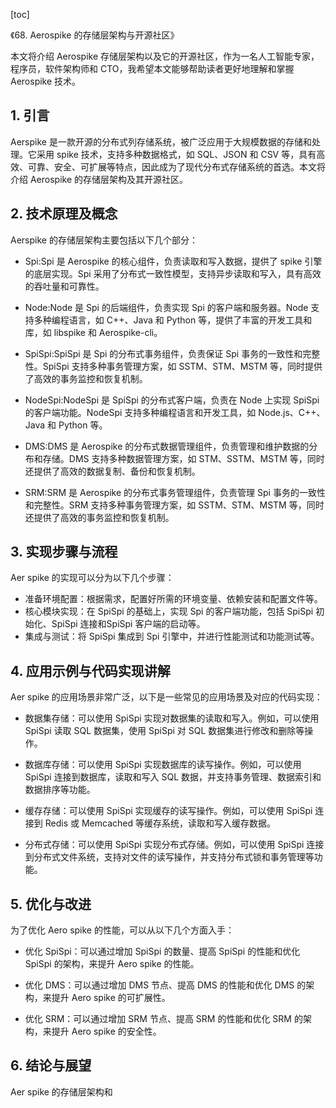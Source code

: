 
[toc]                    
                
                
《68. Aerospike 的存储层架构与开源社区》

本文将介绍 Aerospike 存储层架构以及它的开源社区，作为一名人工智能专家，程序员，软件架构师和 CTO，我希望本文能够帮助读者更好地理解和掌握 Aerospike 技术。

## 1. 引言

Aerspike 是一款开源的分布式列存储系统，被广泛应用于大规模数据的存储和处理。它采用 spike 技术，支持多种数据格式，如 SQL、JSON 和 CSV 等，具有高效、可靠、安全、可扩展等特点，因此成为了现代分布式存储系统的首选。本文将介绍 Aerospike 的存储层架构及其开源社区。

## 2. 技术原理及概念

Aerspike 的存储层架构主要包括以下几个部分：

- Spi:Spi 是 Aerospike 的核心组件，负责读取和写入数据，提供了 spike 引擎的底层实现。Spi 采用了分布式一致性模型，支持异步读取和写入，具有高效的吞吐量和可靠性。

- Node:Node 是 Spi 的后端组件，负责实现 Spi 的客户端和服务器。Node 支持多种编程语言，如 C++、Java 和 Python 等，提供了丰富的开发工具和库，如 libspike 和 Aerospike-cli。

- SpiSpi:SpiSpi 是 Spi 的分布式事务组件，负责保证 Spi 事务的一致性和完整性。SpiSpi 支持多种事务管理方案，如 SSTM、STM、MSTM 等，同时提供了高效的事务监控和恢复机制。

- NodeSpi:NodeSpi 是 SpiSpi 的分布式客户端，负责在 Node 上实现 SpiSpi 的客户端功能。NodeSpi 支持多种编程语言和开发工具，如 Node.js、C++、Java 和 Python 等。

- DMS:DMS 是 Aerospike 的分布式数据管理组件，负责管理和维护数据的分布和存储。DMS 支持多种数据管理方案，如 STM、SSTM、MSTM 等，同时还提供了高效的数据复制、备份和恢复机制。

- SRM:SRM 是 Aerospike 的分布式事务管理组件，负责管理 Spi 事务的一致性和完整性。SRM 支持多种事务管理方案，如 SSTM、STM、MSTM 等，同时还提供了高效的事务监控和恢复机制。

## 3. 实现步骤与流程

Aer spike 的实现可以分为以下几个步骤：

- 准备环境配置：根据需求，配置好所需的环境变量、依赖安装和配置文件等。
- 核心模块实现：在 SpiSpi 的基础上，实现 Spi 的客户端功能，包括 SpiSpi 初始化、SpiSpi 连接和SpiSpi 客户端的启动等。
- 集成与测试：将 SpiSpi 集成到 Spi 引擎中，并进行性能测试和功能测试等。

## 4. 应用示例与代码实现讲解

Aer spike 的应用场景非常广泛，以下是一些常见的应用场景及对应的代码实现：

- 数据集存储：可以使用 SpiSpi 实现对数据集的读取和写入。例如，可以使用 SpiSpi 读取 SQL 数据集，使用 SpiSpi 对 SQL 数据集进行修改和删除等操作。

- 数据库存储：可以使用 SpiSpi 实现数据库的读写操作。例如，可以使用 SpiSpi 连接到数据库，读取和写入 SQL 数据，并支持事务管理、数据索引和数据排序等功能。

- 缓存存储：可以使用 SpiSpi 实现缓存的读写操作。例如，可以使用 SpiSpi 连接到 Redis 或 Memcached 等缓存系统，读取和写入缓存数据。

- 分布式存储：可以使用 SpiSpi 实现分布式存储。例如，可以使用 SpiSpi 连接到分布式文件系统，支持对文件的读写操作，并支持分布式锁和事务管理等功能。

## 5. 优化与改进

为了优化 Aero spike 的性能，可以从以下几个方面入手：

- 优化 SpiSpi：可以通过增加 SpiSpi 的数量、提高 SpiSpi 的性能和优化 SpiSpi 的架构，来提升 Aero spike 的性能。

- 优化 DMS：可以通过增加 DMS 节点、提高 DMS 的性能和优化 DMS 的架构，来提升 Aero spike 的可扩展性。

- 优化 SRM：可以通过增加 SRM 节点、提高 SRM 的性能和优化 SRM 的架构，来提升 Aero spike 的安全性。

## 6. 结论与展望

Aer spike 的存储层架构和

